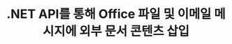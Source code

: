 ---
############################# Static ############################
layout: "auto-gen-gist"
draft: false
path: "ko/assembly/net/document/xltx/"
otherformats: PDF HTML XPS TIFF MHTML TXT XAML EPUB SVG PS PCL XML OTT OXPS MD POT OTP DOC DOCX DOCM DOT DOTX DOTM RTF ODT OTT XLS XLT XLSX XLSM XLTM XLSB ODS PPT PPTX PPTM PPS PPSX PPSM  POTX POTM ODP EML EMLX MSG 

############################# Head ############################
head_title: ".NET API를 통해 이메일 및 XLTX 파일에 외부 문서 콘텐츠 삽입"
head_description: "GroupDocs.Assembly .NET API를 사용하면 프로그래머가 외부 문서의 내용을 PDF DOC, DOCX, RTF, XLSX, CSV, PPTX, EML, MSG 및 기타 파일 형식에 동적으로 삽입할 수 있습니다."

############################# Header ############################
title: ".NET API를 통해 Office 파일 및 이메일 메시지에 외부 문서 콘텐츠 삽입"
description: "GroupDocs.Assembly .NET API는 PDF DOCX, XLSX, CSV, PPTX, MSG 등과 같은 보고서, 이메일 및 Office 문서에 외부 문서 콘텐츠의 동적 삽입을 완벽하게 지원합니다."

######################### Download Button #######################
button:
    enable: true

############################# About ############################
about:
    enable: true
    title: ".NET을 통해 외부 문서의 내용을 다른 파일, 보고서 및 이메일에 삽입하는 방법은 무엇입니까?"
    content: |
       문서 또는 문서 파일은 사용자가 나중에 검색할 수 있는 디지털 및 비디지털 정보 집합을 나타냅니다. 컴퓨터 또는 디지털 문서는 컴퓨터 시스템 내부에 저장할 수 있는 소프트웨어 응용 프로그램에서 만든 파일입니다. 일반적으로 워드 프로세서 또는 텍스트 편집기는 컴퓨터 시스템에서 전자 문서를 작성하는 데 사용됩니다. .NET용 GroupDocs.Assembly는 소프트웨어 개발자가 문서를 쉽게 만들고 관리하는 데 사용할 수 있는 강력한 응용 프로그램 소프트웨어를 만드는 데 도움이 되는 매우 유용한 API입니다. 소프트웨어 개발자는 외부 문서의 내용을 보고서, 이메일 및 Office 문서에 동적으로 삽입할 수 있습니다. PDF, HTML, Outlook 이메일, Microsoft Office Word, Excel 워크시트, PowerPoint 프레젠테이션 등과 같이 매우 일반적으로 사용되는 일부 문서 유형에 대한 지원을 제공했습니다. 또한 문서 페이지에 콘텐츠 삽입, 스프레드시트 셀에 삽입, 콘텐츠 편집 또는 교체, 프레젠테이션 슬라이드에 콘텐츠 삽입 등과 같은 문서 콘텐츠 삽입 및 편집과 관련된 일부 고급 기능이 완벽하게 지원됩니다.

############################# content ############################
steps:
    enable: true
    block:
    - title_left: ".NET을 통해 Word 파일에 외부 문서 내용 삽입"
      content_left: |
       GroupDocs.Assembly .NET API를 사용하면 소프트웨어 개발자가 외부 문서의 내용을 다양한 유형의 문서 및 이메일 메시지에 쉽게 삽입할 수 있습니다. 아래 .NET 코드 예제는 몇 줄의 코드로 외부 문서의 내용을 워드 프로세싱 문서에 삽입하는 방법을 보여줍니다. 

      title_right: "문서 콘텐츠를 XLTX 파일에 추가하는 방법"
      content_right: |
        * 소스 오픈 문서 템플릿 설정
        * 대상 오픈 문서 보고서 설정
        * [DocumentAssembler](https://apireference.groupdocs.com/assembly/net/groupdocs.assembly/documentassembler) 클래스의 인스턴스 생성
        * [AssembleDocument](https://apireference.groupdocs.com/assembly/net/groupdocs.assembly.documentassembler/assembledocument/methods/3) 메서드를 호출하여 오픈 문서 형식으로 Report를 생성합니다. 그것은 지원
          * 지정된 소스 경로에서 템플릿 문서를 로드합니다.
          * 지정된 단일 또는 여러 소스의 데이터로 템플릿 문서를 채웁니다.
          * 주어진 LoadSaveOptions를 사용하여 결과 문서를 대상 경로에 저장합니다.
          * 데이터 소스 개체에 대한 정보입니다.

      gisthash: "c4dc0be4f8ab8c2ba4ee6a78673ca1cd"
      gistfile: "dynamic_documents_insertion_to_word_processing.cs"

    - title_left: ".NET을 통해 이메일에 외부 문서의 내용 삽입"
      content_left: |
       GroupDocs.Assembly .NET API를 사용하면 문서 내부에 다양한 종류의 문서 유형과 내용을 추가하고 관리할 수 있습니다. 외부 문서의 내용을 다양한 문서 유형 및 이메일 파일 형식에 동적으로 삽입할 수 있습니다. 다음 C# 코드는 사용자가 외부 문서의 콘텐츠를 자신의 .NET 앱 내부에 있는 문서 및 이메일 메시지에 얼마나 쉽게 삽입할 수 있는지 보여줍니다.

      title_right: "C#을 통해 이메일 메시지에 문서 내용 추가"
      content_right: |
        * 소스 오픈 문서 템플릿 설정
        * 대상 오픈 문서 보고서 설정
        * [DocumentAssembler](https://apireference.groupdocs.com/assembly/net/groupdocs.assembly/documentassembler) 클래스의 인스턴스 생성
        * [AssembleDocument](https://apireference.groupdocs.com/assembly/net/groupdocs.assembly.documentassembler/assembledocument/methods/3) 메서드를 호출하여 오픈 문서 형식으로 Report를 생성합니다. 그것은 지원
          * 지정된 소스 경로에서 템플릿 문서를 로드합니다.
          * 지정된 단일 또는 여러 소스의 데이터로 템플릿 문서를 채웁니다.
          * 주어진 LoadSaveOptions를 사용하여 결과 문서를 대상 경로에 저장합니다.
          * 데이터 소스 개체에 대한 정보입니다.

      gisthash: "8fe014550c5f05467da6910a7ee16f18"
      gistfile: "dynamic_documents_insertion_to_emails_dotnet.cs"

    - title_left: "시스템 요구 사항"
      content_left: |
       GroupDocs.Assembly .NET API는 모든 주요 플랫폼 및 운영 체제에서 지원됩니다. 전체 시스템 요구 사항 가이드를 보려면 [시스템 요구 사항](https://docs.groupdocs.com/assembly/net/system-requirements/)을 방문하십시오. 아래 코드를 실행하기 전에 다음 전제 조건이 컴퓨터에 설치되어 있는지 확인하십시오. 체계:
        * 운영 체제: 마이크로소프트 윈도우, 리눅스, 맥OS
        * 개발 환경: Visual Studio, Xamarin, MonoDevelop 등
        * 프레임워크: .NET Framework, .NET Standard, .NET Core, Mono
        * [NuGet](https://www.nuget.org/packages/GroupDocs.Assembly/)에서 최신 버전의 GroupDocs.Assembly .NET API를 가져옵니다.
        
      title_right: "GroupDocs.Assembly를 사용하는 이유"
      content_right: |
       * 사용자가 템플릿에서 사용자 정의 문서를 만들 수 있습니다.
       * 문서 생성 및 자동화를 위해 추가 소프트웨어가 필요하지 않습니다.
       * 데이터 소스를 기반으로 출력 문서를 생성하는 기능
       * 보고서에 문서 내용을 동적으로 삽입
       * 동적으로 이메일 첨부 파일 첨부 및 보고서에 하이퍼링크 삽입
       * 빈 단락 자동 제거
       * 여러 데이터 형식에 대한 완벽한 지원
       * 동적 이메일 첨부 파일 지원

demos:
    enable: true
        

more_formats:
    enable: true


back_to_top:
    enable: true
---